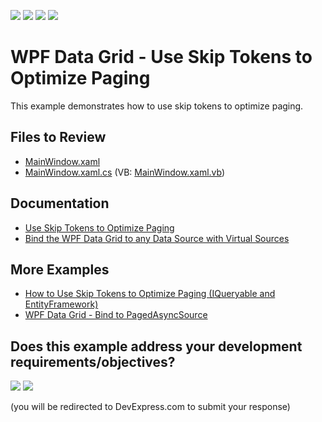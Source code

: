 <!-- default badges list -->
![](https://img.shields.io/endpoint?url=https://codecentral.devexpress.com/api/v1/VersionRange/132017613/22.2.2%2B)
[![](https://img.shields.io/badge/Open_in_DevExpress_Support_Center-FF7200?style=flat-square&logo=DevExpress&logoColor=white)](https://supportcenter.devexpress.com/ticket/details/T830600)
[![](https://img.shields.io/badge/📖_How_to_use_DevExpress_Examples-e9f6fc?style=flat-square)](https://docs.devexpress.com/GeneralInformation/403183)
[![](https://img.shields.io/badge/💬_Leave_Feedback-feecdd?style=flat-square)](#does-this-example-address-your-development-requirementsobjectives)
<!-- default badges end -->

# WPF Data Grid - Use Skip Tokens to Optimize Paging

This example demonstrates how to use skip tokens to optimize paging.

## Files to Review

* [MainWindow.xaml](./CS/MainWindow.xaml)
* [MainWindow.xaml.cs](./CS/MainWindow.xaml.cs) (VB: [MainWindow.xaml.vb](./VB/MainWindow.xaml.vb))

## Documentation

* [Use Skip Tokens to Optimize Paging](https://docs.devexpress.com/WPF/120298/controls-and-libraries/data-grid/bind-to-data/bind-to-any-data-source-with-virtual-sources/use-skip-tokens-to-optimize-paging)
* [Bind the WPF Data Grid to any Data Source with Virtual Sources](https://docs.devexpress.com/WPF/10803/controls-and-libraries/data-grid/bind-to-data/bind-to-any-data-source-with-virtual-sources)

## More Examples

* [How to Use Skip Tokens to Optimize Paging (IQueryable and EntityFramework)](https://github.com/DevExpress-Examples/how-to-use-skip-tokens-to-optimize-paging-EF)
* [WPF Data Grid - Bind to PagedAsyncSource](https://github.com/DevExpress-Examples/wpf-data-grid-bind-to-pagedasyncsource)
<!-- feedback -->
## Does this example address your development requirements/objectives?

[<img src="https://www.devexpress.com/support/examples/i/yes-button.svg"/>](https://www.devexpress.com/support/examples/survey.xml?utm_source=github&utm_campaign=wpf-data-grid-use-skip-tokens-to-optimize-paging&~~~was_helpful=yes) [<img src="https://www.devexpress.com/support/examples/i/no-button.svg"/>](https://www.devexpress.com/support/examples/survey.xml?utm_source=github&utm_campaign=wpf-data-grid-use-skip-tokens-to-optimize-paging&~~~was_helpful=no)

(you will be redirected to DevExpress.com to submit your response)
<!-- feedback end -->
